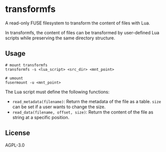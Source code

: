 # transformfs

A read-only FUSE filesystem to transform the content of files with Lua.

In transformfs, the content of files can be transformed by user-defined Lua scripts
while preserving the same directory structure.

## Usage

``` shell
# mount transformfs
transformfs -s <lua_script> <src_dir> <mnt_point>

# umount
fusermount -u <mnt_point>
```

The Lua script must define the following functions:
- `read_metadata(filename)`: Return the metadata of the file as a table. `size` can be set if a user wants to change the size.
- `read_data(filename, offset, size)`: Return the content of the file as string at a specific position.


## License

AGPL-3.0

